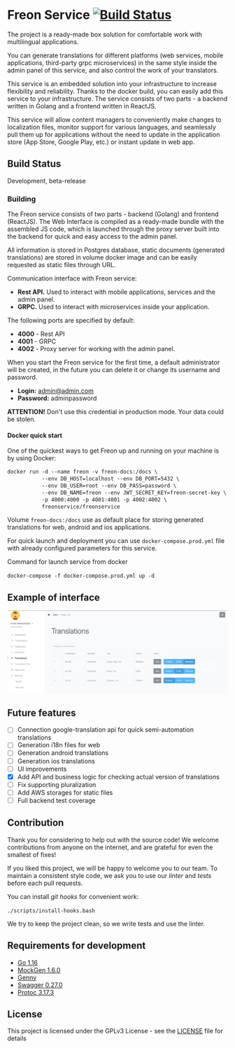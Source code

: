 # Freon Service [![Build Status](https://travis-ci.org/Joystream/substrate-runtime-joystream.svg?branch=master)](https://travis-ci.org/Joystream/substrate-runtime-joystream)

The project is a ready-made box solution for comfortable work with multilingual applications. 

You can generate translations for different platforms (web services, mobile applications, third-party grpc microservices) in the same style inside the admin panel of this service, and also control the work of your translators.

This service is an embedded solution into your infrastructure to increase flexibility and reliability. Thanks to the docker build, you can easily add this service to your infrastructure.
The service consists of two parts - a backend written in Golang and a frontend written in ReactJS.

This service will allow content managers to conveniently make changes to localization files, monitor support for various languages, and seamlessly pull them up for applications without the need to update in the application store (App Store, Google Play, etc.) or instant update in web app.

## Build Status

Development, beta-release

### Building

The Freon service consists of two parts - backend (Golang) and frontend (ReactJS). The Web Interface is compiled as a ready-made bundle with the assembled JS code, which is launched through the proxy server built into the backend for quick and easy access to the admin panel.

All information is stored in Postgres database, static documents (generated translations) are stored in volume docker image and can be easily requested as static files through URL.

Communication interface with Freon service:
- **Rest API.** Used to interact with mobile applications, services and the admin panel.
- **GRPC.** Used to interact with microservices inside your application.

The following ports are specified by default:
- **4000** - Rest API
- **4001** - GRPC
- **4002** - Proxy server for working with the admin panel.

When you start the Freon service for the first time, a default administrator will be created, in the future you can delete it or change its username and password.
- **Login:** admin@admin.com
- **Password:** adminpassword

**ATTENTION!** Don't use this credential in production mode. Your data could be stolen.  

#### Docker quick start

One of the quickest ways to get Freon up and running on your machine is by using Docker:

```shell
docker run -d --name freon -v freon-docs:/docs \
           --env DB_HOST=localhost --env DB_PORT=5432 \
           --env DB_USER=root --env DB_PASS=password \
           --env DB_NAME=freon --env JWT_SECRET_KEY=freon-secret-key \
           -p 4000:4000 -p 4001:4001 -p 4002:4002 \
           freonservice/freonservice
```

Volume `freon-docs:/docs` use as default place for storing generated translations for web, android and ios applications.

For quick launch and deployment you can use `docker-compose.prod.yml` file with already configured parameters for this service.

Command for launch service from docker

`docker-compose -f docker-compose.prod.yml up -d`

## Example of interface

![Translation page](https://github.com/freonservice/freon/blob/master/freon-page.png)

## Future features

- [ ] Connection google-translation api for quick semi-automation translations
- [ ] Generation i18n files for web
- [ ] Generation android translations
- [ ] Generation ios translations
- [ ] UI improvements
- [x] Add API and business logic for checking actual version of translations  
- [ ] Fix supporting pluralization
- [ ] Add AWS storages for static files
- [ ] Full backend test coverage

## Contribution

Thank you for considering to help out with the source code! We welcome contributions from anyone on the internet, and are grateful for even the smallest of fixes!

If you liked this project, we will be happy to welcome you to our team.
To maintain a consistent style code, we ask you to use our *linter* and *tests* before each pull requests.

You can install *git hooks* for convenient work:

`./scripts/install-hooks.bash`

We try to keep the project clean, so we write tests and use the linter.

## Requirements for development
- [Go 1.16](https://golang.org/dl/)
- [MockGen 1.6.0](https://github.com/golang/mock)
- [Genny](https://github.com/cheekybits/genny)
- [Swagger 0.27.0](https://github.com/go-swagger/go-swagger)
- [Protoc 3.17.3](https://grpc.io/docs/protoc-installation/)

## License

This project is licensed under the GPLv3 License - see the [LICENSE](LICENSE) file for details